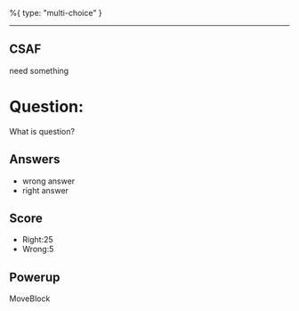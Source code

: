 %{
 type: "multi-choice"
}

---
## CSAF
need something

# Question:
What is question?

## Answers
- wrong answer
- right answer

## Score
- Right:25
- Wrong:5

## Powerup
MoveBlock
